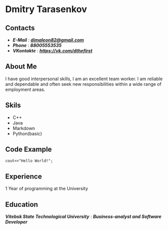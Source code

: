 # Dmitry Tarasenkov

## Contacts
* ***E-Mail*** : ***dimaleon82@gmail.com***
* ***Phone*** : ***88005553535***
* ***VKontakte*** : ***https://vk.com/dthefirst***

## About Me
I have good interpersonal skills, I am an excellent team worker. I am reliable and dependable and often seek new responsibilities within a wide range of employment areas.

## Skils
* C++
* Java
* Markdown
* Python(basic)

## Code Example
```
cout<<"Hello World!";
```

## Experience
1 Year of programming at the University

## Education
***Vitebsk State Technological University*** : ***Business-analyst and Software Developer***
